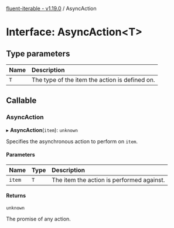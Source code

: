 [fluent-iterable - v1.19.0](../README.md) / AsyncAction

# Interface: AsyncAction<T\>

## Type parameters

| Name | Description |
| :------ | :------ |
| `T` | The type of the item the action is defined on. |

## Callable

### AsyncAction

▸ **AsyncAction**(`item`): `unknown`

Specifies the asynchronous action to perform on `item`.

#### Parameters

| Name | Type | Description |
| :------ | :------ | :------ |
| `item` | `T` | The item the action is performed against. |

#### Returns

`unknown`

The promise of any action.

